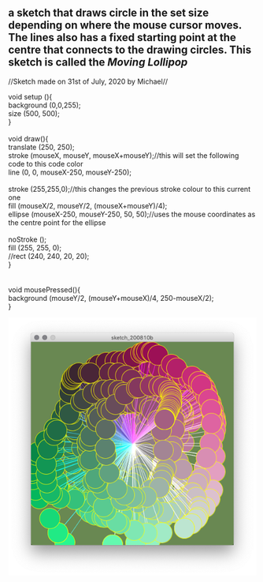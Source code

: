 ## a sketch that draws circle in the set size depending on where the mouse cursor moves. The lines also has a fixed starting point at the centre that connects to the drawing circles. This sketch is called the *Moving Lollipop*

//Sketch made on 31st of July, 2020 by Michael//

void setup (){ </br>
background (0,0,255); </br>
size (500, 500); </br>
}</br>
</br>
void draw(){ </br>
translate (250, 250); </br>
 stroke (mouseX, mouseY, mouseX+mouseY);//this will set the following code to this code color </br>
line (0, 0, mouseX-250, mouseY-250); </br>
</br>
stroke (255,255,0);//this changes the previous stroke colour to this current one</br>
fill (mouseX/2, mouseY/2, (mouseX+mouseY)/4);</br>
ellipse (mouseX-250, mouseY-250, 50, 50);//uses the mouse coordinates as the centre point for the ellipse</br>
</br>
noStroke ();</br>
fill (255, 255, 0);</br>
//rect (240, 240, 20, 20);</br>
}</br>
</br>
  </br>
void mousePressed(){</br>
background (mouseY/2, (mouseY+mouseX)/4, 250-mouseX/2);</br>
}</br>

<img src=https://github.com/mikewlam/S2A/blob/master/WK2/movinglollipop.png>
